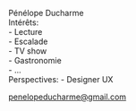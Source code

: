 Pénélope Ducharme  
Intérêts:  
	- Lecture  
	- Escalade  
	- TV show  
	- Gastronomie  
	- ...  
 Perspectives:
 	- Designer UX
	
penelopeducharme@gmail.com
